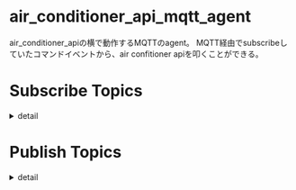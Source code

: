 # air_conditioner_api_mqtt_agent

air_conditioner_apiの横で動作するMQTTのagent。
MQTT経由でsubscribeしていたコマンドイベントから、air confitioner apiを叩くことができる。


# Subscribe Topics

<details>
<summary>detail</summary>

prefix: `{PROJECT_ID}/air_conditioner_api_mqtt_agent`

## on hot or cool

##### topic

`{prefix}/on/cool`
`{prefix}/on/hot`

##### schema

- temperature: number = 16~31
- airflowLevel: string = "a" | "1" | "2" | "3"

```json
{
    "temperature": 26,
    "airflowLevel": "2"
}
```


## on dehumidify

##### topic

`{prefix}/on/dehumidify`

##### schema

- dehumidificationLevel: number = 1~3
- airflowLevel: string = "a" | "1" | "2" | "3"

```json
{
    "dehumidificationLevel": 2,
    "airflowLevel": "2"
}
```


## off

##### topic

`{prefix}/off`

##### schema

```js
None
```


## ping

##### topic

`{prefix}/ping`

##### schema

```js
None
```



## reboot

rebbot this mqtt agent

##### topic

`{prefix}/reboot`

##### schema

```js
None
```

</details>





# Publish Topics

<details>
<summary>detail</summary>

prefix: `{PROJECT_ID}/air_conditioner_api_mqtt_agent`

## ack

ping ack

##### topic

`{prefix}/ack`

##### schema

- mqtt_agent: boolean
- air_conditioner_api: boolean

true: OK, false: not running

```json
{
    "mqttAgent": true,
    "airConditionerApi": true
}
```



## state

latest air conditioner state

##### topic

`{prefix}/state`

##### schema

- isRunning: boolean
- type: string = "cool" | "hot" | "dehumidify"
- temperature: number | null = 16 ~ 31 | null(only type="dehumidify")
- dehumidificationLevel: number | null = 1 ~ 3 | null(only type ="hot" or "cool")
- airflowLevel: string = "a" | "1" | "2" | "3"


type = "cool" or "hot"

```json
{
    "isRunning": true,
    "type": "cool",
    "temperature": 26,
    "dehumidificationLevel": null,
    "airflowLevel": "3"
}
```



type = "off"

```json
{
    "isRunning": true,
    "type": "hot",
    "temperature": 27,
    "dehumidificationLevel": null,
    "airflowLevel": "a"
}
```



type = "dehumidify"

```json
{
    "isRunning": false,
    "type": "dehumidify",
    "temperature": null,
    "dehumidificationLevel": 2,
    "airflowLevel": "2"
}
```




</details>







